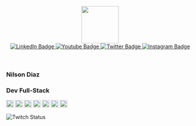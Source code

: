 
<div id="header" align="center">
    <img src="https://media.giphy.com/media/M9gbBd9nbDrOTu1Mqx/giphy.gif" width="100"/>
    <div id="badges" align="center">
      <a href="www.linkedin.com/in/spring-mirage">
        <img src="https://img.shields.io/badge/LinkedIn-blue?style=for-the-badge&logo=linkedin&logoColor=white" alt="LinkedIn Badge"/>
      </a>
      <a href="https://www.youtube.com/@springmirage">
        <img src="https://img.shields.io/badge/YouTube-red?style=for-the-badge&logo=youtube&logoColor=white" alt="Youtube Badge"/>
      </a>
      <a href="https://www.twitter.com/springmiragelol">
        <img src="https://img.shields.io/badge/X-blue?style=for-the-badge&logo=twitter&logoColor=white" alt="Twitter Badge"/>
      </a>
      <a href="https://www.instagram.com/wolfymirage/">
        <img src="https://img.shields.io/badge/instagram-black?style=for-the-badge&logo=instagram&logoColor=pink" alt="Instagram Badge"/>
      </a>
    </div>
    <br/>
    <br/>
</div>

###   Nilson Diaz
###   Dev Full-Stack


 
 

  
<code><img height="20" alt="JavaScript" src="https://img.icons8.com/color/48/javascript--v1.png"></code>
<code><img height="20" alt="React" src="https://img.icons8.com/office/40/react.png"></code>
<code><img height="20" alt="Tailwind" src="https://img.icons8.com/color/48/tailwindcss.png"></code>
<code><img height="20" alt="MongoDB" src="https://img.icons8.com/color/48/mongodb.png"></code> 
<code><img height="20" alt="Nodejs" src="https://img.icons8.com/color/48/nodejs.png"></code> 
<code><img height="20" alt="Java" src="https://img.icons8.com/color/48/java-coffee-cup-logo--v1.png"></code> 
<code><img height="20" alt="Python" src="https://img.icons8.com/color/48/python--v1.png"></code> 




![Twitch Status](https://img.shields.io/twitch/status/springmiragelol)
